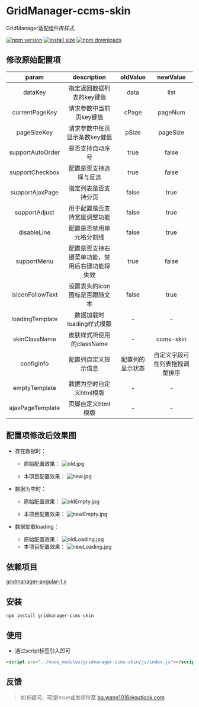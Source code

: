 # GridManager-ccms-skin

GridManager适配组件库样式

[![npm version](https://img.shields.io/npm/v/gridmanager-ccms-skin.svg?style=flat)](https://www.npmjs.com/package/gridmanager-ccms-skin)
[![install size](https://img.shields.io/github/languages/code-size/BoWang816/gridManager-ccms-skin.svg?style=flat)](https://packagephobia.now.sh/result?p=gridmanager-ccms-skin)
[![npm downloads](https://img.shields.io/npm/dt/gridmanager-ccms-skin.svg?style=flat-square)](https://npm-stat.com/charts.html?package=gridmanager-ccms-skin)

## 修改原始配置项

param|description|oldValue|newValue|
:----:|:----:|:----:|:----:|
dataKey | 指定返回数据列表的key键值 | data | list |
currentPageKey | 请求参数中当前页key键值 | cPage | pageNum |
pageSizeKey | 请求参数中每页显示条数key健值 | pSize | pageSize |
supportAutoOrder | 是否支持自动序号 | true | false |
supportCheckbox | 配置是否支持选择与反选 | true | false |
supportAjaxPage | 指定列表是否支持分页 | false | true |
supportAdjust | 用于配置是否支持宽度调整功能 | false | true |
disableLine | 配置是否禁用单元格分割线 | false | true |
supportMenu | 配置是否支持右键菜单功能，禁用后右键功能将失效 | true | false |
isIconFollowText | 设置表头的icon图标是否跟随文本 | false | true |
loadingTemplate | 数据加载时loading样式模版 | - | - |
skinClassName | 皮肤样式所使用的className | - | ccms-skin |
configInfo | 配置列自定义提示信息 | 配置列的显示状态 | 自定义字段可在列表拖拽调整排序 |
emptyTemplate | 数据为空时自定义html模版 | - | - |
ajaxPageTemplate | 页脚自定义html模版 | - | - |

## 配置项修改后效果图

- 存在数据时：
	- 原始配置效果：
	![old.jpg](https://i.loli.net/2019/03/26/5c99dd393524b.jpg)
	
	- 本项目配置效果：
	![new.jpg](https://i.loli.net/2019/03/26/5c99dd3939a77.jpg)

- 数据为空时：
	- 原始配置效果：
	![oldEmpty.jpg](https://i.loli.net/2019/03/26/5c99de57c3860.jpg)
	
	- 本项目配置效果：
	![newEmpty.jpg](https://i.loli.net/2019/03/26/5c99de57c0d09.jpg)
	
- 数据加载loading：
	- 原始配置效果：
	![oldLoading.jpg](https://i.loli.net/2019/03/26/5c99df3add745.jpg)
	- 本项目配置效果：
	![newLoading.jpg](https://i.loli.net/2019/03/26/5c99e11669ed8.jpg)
	
## 依赖项目

[gridmanager-angular-1.x](https://github.com/baukh789/GridManager-Angular-1.x)

## 安装

```node
npm install gridmanager-ccms-skin
```

## 使用

- 通过script标签引入即可

```html
<script src="../node_modules/gridmanager-ccms-skin/js/index.js"></script>
```

## 反馈

> 如有疑问，可提issue或发邮件至 bo.wang1016@outlook.com
